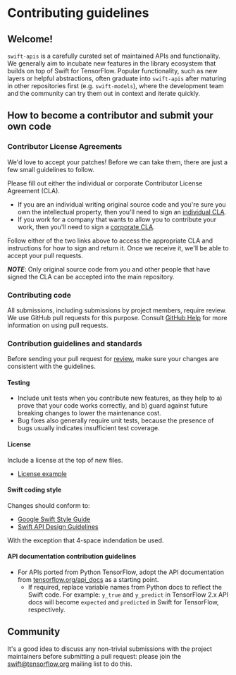 # Contributing guidelines

## Welcome!

`swift-apis` is a carefully curated set of maintained APIs and functionality. 
We generally aim to incubate new features in the library ecosystem that builds 
on top of Swift for TensorFlow. Popular functionality, such as new layers or 
helpful abstractions, often graduate into `swift-apis` after maturing in other 
repositories first (e.g. `swift-models`), where the development team and the 
community can try them out in context and iterate quickly.

## How to become a contributor and submit your own code

### Contributor License Agreements

We'd love to accept your patches! Before we can take them, there are
just a few small guidelines to follow.

Please fill out either the individual or corporate Contributor License Agreement
(CLA).

  * If you are an individual writing original source code and you're sure you
    own the intellectual property, then you'll need to sign an [individual
    CLA](https://code.google.com/legal/individual-cla-v1.0.html).
  * If you work for a company that wants to allow you to contribute your work,
    then you'll need to sign a [corporate
    CLA](https://code.google.com/legal/corporate-cla-v1.0.html).

Follow either of the two links above to access the appropriate CLA and
instructions for how to sign and return it. Once we receive it, we'll be able to
accept your pull requests.

***NOTE***: Only original source code from you and other people that have signed
the CLA can be accepted into the main repository.

### Contributing code

All submissions, including submissions by project members, require review. We
use GitHub pull requests for this purpose. Consult [GitHub
Help](https://help.github.com/articles/about-pull-requests/) for more
information on using pull requests.

### Contribution guidelines and standards

Before sending your pull request for 
[review](https://github.com/tensorflow/swift-apis/pulls), 
make sure your changes are consistent with the guidelines.

#### Testing

*   Include unit tests when you contribute new features, as they help to a)
    prove that your code works correctly, and b) guard against future breaking
    changes to lower the maintenance cost.
*   Bug fixes also generally require unit tests, because the presence of bugs
    usually indicates insufficient test coverage.

#### License

Include a license at the top of new files.
* [License example](https://github.com/tensorflow/swift-apis/blob/master/Sources/TensorFlow/Random.swift)

#### Swift coding style

Changes should conform to:

* [Google Swift Style Guide](https://google.github.io/swift/)
* [Swift API Design Guidelines](https://swift.org/documentation/api-design-guidelines/)

With the exception that 4-space indendation be used.

#### API documentation contribution guidelines

* For APIs ported from Python TensorFlow, adopt the API documentation from [tensorflow.org/api_docs](https://www.tensorflow.org/api_docs) as a starting point.
  - If required, replace variable names from Python docs to reflect the Swift code. 
  For example: `y_true` and `y_predict` in TensorFlow 2.x API docs will become 
  `expected` and `predicted` in Swift for TensorFlow, respectively.

## Community

It's a good idea to discuss any non-trivial submissions with the project
maintainers before submitting a pull request: please join the
[swift@tensorflow.org](https://groups.google.com/a/tensorflow.org/d/forum/swift)
mailing list to do this.
